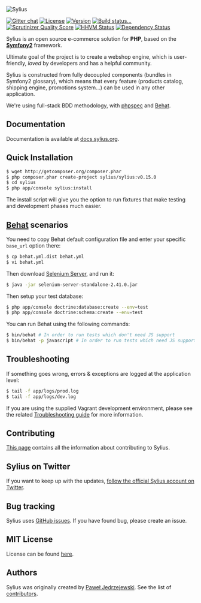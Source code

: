 ![Sylius](https://dl.dropboxusercontent.com/u/46579820/sylius-logo.jpg)

[![Gitter chat](https://badges.gitter.im/Sylius/Sylius.png)](https://gitter.im/Sylius/Sylius)
[![License](https://img.shields.io/packagist/l/Sylius/Sylius.svg)](https://packagist.org/packages/sylius/sylius)
[![Version](https://img.shields.io/packagist/v/Sylius/Sylius.svg)](https://packagist.org/packages/sylius/sylius)
[![Build status...](https://img.shields.io/travis/Sylius/Sylius/master.svg)](http://travis-ci.org/Sylius/Sylius)
[![Scrutinizer Quality Score](https://img.shields.io/scrutinizer/g/Sylius/Sylius.svg)](https://scrutinizer-ci.com/g/Sylius/Sylius/)
[![HHVM Status](https://img.shields.io/hhvm/Sylius/Sylius.svg)](http://hhvm.h4cc.de/package/sylius/sylius)
[![Dependency Status](https://www.versioneye.com/php/sylius:sylius/badge.svg)](https://www.versioneye.com/php/sylius:sylius)

Sylius is an open source e-commerce solution for **PHP**, based on the [**Symfony2**](http://symfony.com) framework.

Ultimate goal of the project is to create a webshop engine, which is user-friendly, *loved* by developers and has a helpful community.

Sylius is constructed from fully decoupled components (bundles in Symfony2 glossary), which means that every feature (products catalog, shipping engine, promotions system...) can be used in any other application. 

We're using full-stack BDD methodology, with [phpspec](http://phpspec.net) and [Behat](http://behat.org).

Documentation
-------------

Documentation is available at [docs.sylius.org](http://docs.sylius.org).

Quick Installation
------------------

```bash
$ wget http://getcomposer.org/composer.phar
$ php composer.phar create-project sylius/sylius:v0.15.0
$ cd sylius
$ php app/console sylius:install
```

The install script will give you the option to run fixtures that make testing and development phases much easier.

[Behat](http://behat.org) scenarios
-----------------------------------

You need to copy Behat default configuration file and enter your specific ``base_url``
option there:

```bash
$ cp behat.yml.dist behat.yml
$ vi behat.yml
```

Then download [Selenium Server](http://seleniumhq.org/download/), and run it:

```bash
$ java -jar selenium-server-standalone-2.41.0.jar
```

Then setup your test database:

```bash
$ php app/console doctrine:database:create --env=test
$ php app/console doctrine:schema:create --env=test
```

You can run Behat using the following commands:

```bash
$ bin/behat # In order to run tests which don't need JS support
$ bin/behat -p javascript # In order to run tests which need JS support
```

Troubleshooting
---------------

If something goes wrong, errors & exceptions are logged at the application level:

```bash
$ tail -f app/logs/prod.log
$ tail -f app/logs/dev.log
```

If you are using the supplied Vagrant development environment, please see the related [Troubleshooting guide](vagrant/README.md#Troubleshooting) for more information.

Contributing
------------

[This page](http://docs.sylius.org/en/latest/contributing/index.html) contains all the information about contributing to Sylius.

Sylius on Twitter
-----------------

If you want to keep up with the updates, [follow the official Sylius account on Twitter](http://twitter.com/Sylius).

Bug tracking
------------

Sylius uses [GitHub issues](https://github.com/Sylius/Sylius/issues).
If you have found bug, please create an issue.

MIT License
-----------

License can be found [here](https://github.com/Sylius/Sylius/blob/master/LICENSE).

Authors
-------

Sylius was originally created by [Paweł Jędrzejewski](http://pjedrzejewski.com).
See the list of [contributors](https://github.com/Sylius/Sylius/contributors).
